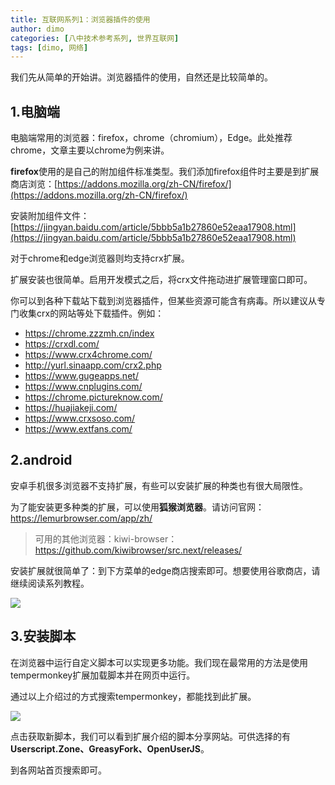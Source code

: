 ```yaml
---
title: 互联网系列1：浏览器插件的使用
author: dimo
categories: [八中技术参考系列, 世界互联网]
tags: [dimo, 网络]
---
```


我们先从简单的开始讲。浏览器插件的使用，自然还是比较简单的。

## 1.电脑端

电脑端常用的浏览器：firefox，chrome（chromium），Edge。此处推荐chrome，文章主要以chrome为例来讲。

**firefox**使用的是自己的附加组件标准类型。我们添加firefox组件时主要是到扩展商店浏览：[https://addons.mozilla.org/zh-CN/firefox/](https://addons.mozilla.org/zh-CN/firefox/)

安装附加组件文件：[https://jingyan.baidu.com/article/5bbb5a1b27860e52eaa17908.html](https://jingyan.baidu.com/article/5bbb5a1b27860e52eaa17908.html)

对于chrome和edge浏览器则均支持crx扩展。

扩展安装也很简单。启用开发模式之后，将crx文件拖动进扩展管理窗口即可。

你可以到各种下载站下载到浏览器插件，但某些资源可能含有病毒。所以建议从专门收集crx的网站等处下载插件。例如：

- https://chrome.zzzmh.cn/index
- https://crxdl.com/
- https://www.crx4chrome.com/
- http://yurl.sinaapp.com/crx2.php
- https://www.gugeapps.net/
- https://www.cnplugins.com/
- https://chrome.pictureknow.com/
- https://huajiakeji.com/
- https://www.crxsoso.com/
- https://www.extfans.com/

## 2.android

安卓手机很多浏览器不支持扩展，有些可以安装扩展的种类也有很大局限性。

为了能安装更多种类的扩展，可以使用**狐猴浏览器**。请访问官网：https://lemurbrowser.com/app/zh/

> 可用的其他浏览器：kiwi-browser：https://github.com/kiwibrowser/src.next/releases/

安装扩展就很简单了：到下方菜单的edge商店搜索即可。想要使用谷歌商店，请继续阅读系列教程。

![](https://s1.ax1x.com/2023/07/18/pCTspkD.jpg)

## 3.安装脚本

在浏览器中运行自定义脚本可以实现更多功能。我们现在最常用的方法是使用tempermonkey扩展加载脚本并在网页中运行。

通过以上介绍过的方式搜索tempermonkey，都能找到此扩展。

![](https://s1.ax1x.com/2023/07/18/pCTrzTO.png)

点击获取新脚本，我们可以看到扩展介绍的脚本分享网站。可供选择的有**Userscript.Zone、GreasyFork、OpenUserJS**。

到各网站首页搜索即可。